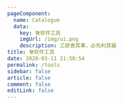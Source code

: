 ```yaml
---
pageComponent: 
  name: Catalogue
  data: 
    key: 🛠软件工具
    imgUrl: /img/ui.png
    description: 工欲善其事，必先利其器
title: 🛠软件工具
date: 2020-03-11 21:50:54
permalink: /tools
sidebar: false
article: false
comment: false
editLink: false
---
```

